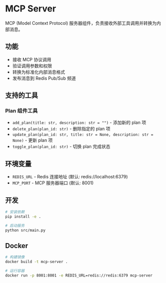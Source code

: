 # MCP Server

MCP (Model Context Protocol) 服务器组件，负责接收外部工具调用并转换为内部消息。

## 功能

- 接收 MCP 协议调用
- 验证调用参数和权限
- 转换为标准化内部消息格式
- 发布消息到 Redis Pub/Sub 频道

## 支持的工具

### Plan 组件工具

- `add_plan(title: str, description: str = "")` - 添加新的 plan 项
- `delete_plan(plan_id: str)` - 删除指定的 plan 项
- `update_plan(plan_id: str, title: str = None, description: str = None)` - 更新 plan 项
- `toggle_plan(plan_id: str)` - 切换 plan 完成状态

## 环境变量

- `REDIS_URL` - Redis 连接地址 (默认: redis://localhost:6379)
- `MCP_PORT` - MCP 服务器端口 (默认: 8001)

## 开发

```bash
# 安装依赖
pip install -e .

# 启动服务
python src/main.py
```

## Docker

```bash
# 构建镜像
docker build -t mcp-server .

# 运行容器
docker run -p 8001:8001 -e REDIS_URL=redis://redis:6379 mcp-server
```
